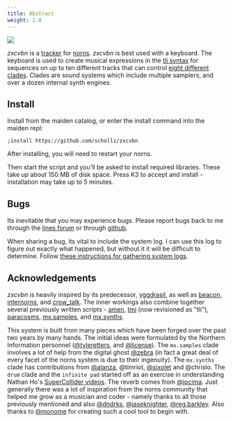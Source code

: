 ```yaml
---
title: Abstract
weight: 1.0
---
```



<img src="/static/main1.png" class="fr">

*zxcvbn* is a [tracker](https://en.wikipedia.org/wiki/Music_tracker) for [norns](https://monome.org). *zxcvbn* is best used with a keyboard. The keyboard is used to create musical expressions in the [tli syntax](#tli) for sequences on up to ten different tracks that can control [eight different clades](#clades). Clades are sound systems which include multiple samplers, and over a dozen internal synth engines.



## Install

Install from the maiden catalog, or enter the install command into the maiden repl:

`;install https://github.com/schollz/zxcvbn`

After installing, you will need to restart your norns.

Then start the script and you'll be asked to install required libraries. These take up about 150 MB of disk space. Press K3 to accept and install - installation may take up to 5 minutes.


## Bugs

Its inevitable that you may experience bugs. Please report bugs back to me through the [lines forum](https://llllllll.co/t/zxcvbn) or through [github](https://github.com/schollz/zxcvbn/issues/new?assignees=&labels=&template=bug_report.md&title=).

When sharing a bug, its vital to include the system log. I can use this log to figure out exactly what happened, but without it it will be difficult to determine. Follow [these instructions for gathering system logs](https://monome.org/docs/norns/help/#logs).

## Acknowledgements


*zxcvbn* is heavily inspired by its predecessor, [yggdrasil](https://northern-information.github.io/yggdrasil-docs/), as well as [beacon](https://norns.community/en/authors/tomw/beacon), [internorns](https://norns.community/en/authors/infinitedigits/internorns),  and [crow_talk](https://norns.community/en/authors/justmat/crow_talk).  The inner workings also combine together several previously written scripts - [amen](https://norns.community/en/authors/infinitedigits/amen), [tmi](https://norns.community/en/authors/infinitedigits/tmi) (now revisioned as "tli"), [paracosms](https://norns.community/en/authors/infinitedigits/paracosms), [mx.samples](https://norns.community/en/authors/infinitedigits/mx-samples), and [mx.synths](https://norns.community/en/authors/infinitedigits/mx-synths).


This system is built from many pieces which have been forged over the past two years by many hands. The initial ideas were formulated by the Northern Information personnel ([@tyleretters](https://stuxnet.me/), and [@license](https://github.com/ryanlaws)). The `mx.samples` clade involves a lot of help from the digital ghost [@zebra](http://catfact.net/) (in fact a great deal of every facet of the norns system is due to their ingenuity). The `mx.synths` clade has contributions from [@alanza](https://alanza.bandcamp.com), @timriot,  [@sixolet](https://github.com/sixolet) and @chrislo. The `drum` clade and the `infinite pad` started off as an exercise in understanding Nathan Ho's [SuperCollider videos](https://www.youtube.com/channel/UCOLGEEl-F3vQ6M1chJ5DsEw). The reverb comes from [@jpcima](https://github.com/jpcima). Just generally there was a lot of inspiration from the norns community that helped me grow as a musician and coder - namely thanks to all those previously mentioned and also [@dndrks](https://github.com/dndrks), [@jaseknighter](https://github.com/jaseknighter), [@reg.barkley](https://www.instagram.com/reg.barkley/). Also thanks to [@monome](https://monome.org) for creating such a cool tool to begin with.
